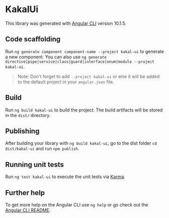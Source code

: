 # KakalUi

This library was generated with [Angular CLI](https://github.com/angular/angular-cli) version 10.1.5.

## Code scaffolding

Run `ng generate component component-name --project kakal-ui` to generate a new component. You can also use `ng generate directive|pipe|service|class|guard|interface|enum|module --project kakal-ui`.
> Note: Don't forget to add `--project kakal-ui` or else it will be added to the default project in your `angular.json` file. 

## Build

Run `ng build kakal-ui` to build the project. The build artifacts will be stored in the `dist/` directory.

## Publishing

After building your library with `ng build kakal-ui`, go to the dist folder `cd dist/kakal-ui` and run `npm publish`.

## Running unit tests

Run `ng test kakal-ui` to execute the unit tests via [Karma](https://karma-runner.github.io).

## Further help

To get more help on the Angular CLI use `ng help` or go check out the [Angular CLI README](https://github.com/angular/angular-cli/blob/master/README.md).
